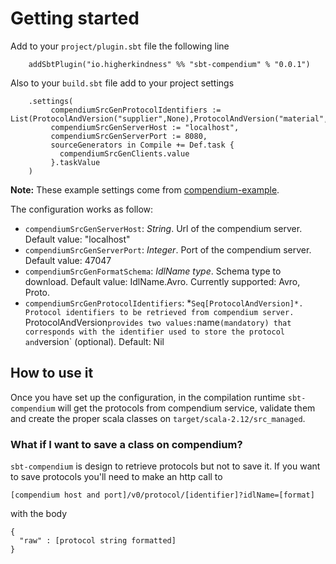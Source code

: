
# Getting started

Add to your `project/plugin.sbt` file the following line

```mdoc
    addSbtPlugin("io.higherkindness" %% "sbt-compendium" % "0.0.1")
```

Also to your `build.sbt` file add to your project settings

```mdoc
    .settings(
         compendiumSrcGenProtocolIdentifiers := List(ProtocolAndVersion("supplier",None),ProtocolAndVersion("material",None),ProtocolAndVersion("sale",None)),
         compendiumSrcGenServerHost := "localhost",
         compendiumSrcGenServerPort := 8080,
         sourceGenerators in Compile += Def.task {
           compendiumSrcGenClients.value
         }.taskValue
    )
```
**Note:** These example settings come from
[compendium-example](https://github.com/higherkindness/compendium-example).

The configuration works as follow:

-  `compendiumSrcGenServerHost`: *String*. Url of the compendium server.
   Default value: "localhost"
-  `compendiumSrcGenServerPort`: *Integer*. Port of the compendium
   server. Default value: 47047
-  `compendiumSrcGenFormatSchema`: *IdlName type*. Schema type to
   download. Default value: IdlName.Avro. Currently supported: Avro,
   Proto.
-  `compendiumSrcGenProtocolIdentifiers`: *`Seq[ProtocolAndVersion]*.
   Protocol identifiers to be retrieved from compendium server.
   `ProtocolAndVersion` provides two values: `name` (mandatory) that
   corresponds with the identifier used to store the protocol and
   `version` (optional). Default: Nil

## How to use it

Once you have set up the configuration, in the compilation runtime `sbt-compendium` will
get the protocols from compendium service, validate them and create the
proper scala classes on `target/scala-2.12/src_managed`.

### What if I want to save a class on compendium?

`sbt-compendium` is design to retrieve protocols but not to save it. If
you want to save protocols you'll need to make an http call to

```mdoc
[compendium host and port]/v0/protocol/[identifier]?idlName=[format]
```

with the body

```mdoc
{
  "raw" : [protocol string formatted]
}
```
